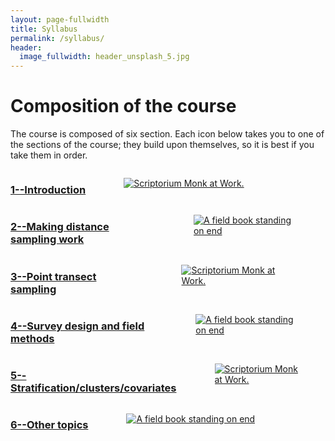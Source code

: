 ```yaml
---
layout: page-fullwidth
title: Syllabus
permalink: /syllabus/
header:
  image_fullwidth: header_unsplash_5.jpg
---
```


# Composition of the course

The course is composed of six section.  Each icon below takes you to one of the sections of the course; they build upon themselves, so it is best if you take them in order.

<div class="row">
    <div class="small-6 columns">
        <a href="{{site.baseurl}}/syllabus/Chapter1/"><h3>1--Introduction</h3></a>
        <figure>
            <a href="{{site.baseurl}}/syllabus/Chapter1/">
            <img src="{{site.baseurl}}/images/Koala.jpg" alt="Scriptorium Monk at Work." />
            </a>
        </figure>
    </div>
    <div class="small-6 columns">
        <a href="{{site.baseurl}}/syllabus/Chapter2/"><h3>2--Making distance sampling work</h3></a>
        <figure>
            <a href="{{site.baseurl}}/syllabus/Chapter2/">
            <img src="{{site.baseurl}}/images/Penguins.jpg" alt="A field book standing on end"  />
            </a>
        </figure>
    </div>
</div>


<div class="row">
    <div class="small-6 columns">
        <a href="{{site.baseurl}}/syllabus/Chapter3/"><h3>3--Point transect sampling</h3></a>
        <figure>
            <a href="{{site.baseurl}}/syllabus/Chapter3/">
            <img src="{{site.baseurl}}/images/Tulips.jpg" alt="Scriptorium Monk at Work." />
            </a>
        </figure>
    </div>
    <div class="small-6 columns">
        <a href="{{site.baseurl}}/syllabus/Chapter4/"><h3>4--Survey design and field methods</h3></a>
        <figure>
            <a href="{{site.baseurl}}/syllabus/Chapter4/">
            <img src="{{site.baseurl}}/images/Penguins.jpg" alt="A field book standing on end"  />
            </a>
        </figure>
    </div>
</div>


<div class="row">
    <div class="small-6 columns">
        <a href="{{site.baseurl}}/syllabus/Chapter5/"><h3>5--Stratification/clusters/covariates</h3></a>
        <figure>
            <a href="{{site.baseurl}}/syllabus/Chapter5/">
            <img src="{{site.baseurl}}/images/Koala.jpg" alt="Scriptorium Monk at Work." />
            </a>
        </figure>
    </div>
    <div class="small-6 columns">
        <a href="{{site.baseurl}}/syllabus/Chapter6/"><h3>6--Other topics</h3></a>
        <figure>
            <a href="{{site.baseurl}}/syllabus/Chapter6/">
            <img src="{{site.baseurl}}/images/Tulips.jpg" alt="A field book standing on end"  />
            </a>
        </figure>
    </div>
</div>

